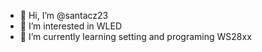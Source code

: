 - 👋 Hi, I’m @santacz23
- 👀 I’m interested in WLED
- 🌱 I’m currently learning setting and programing WS28xx
<!---
santacz23/santacz23 is a ✨ special ✨ repository because its `README.md` (this file) appears on your GitHub profile.
You can click the Preview link to take a look at your changes.
--->
